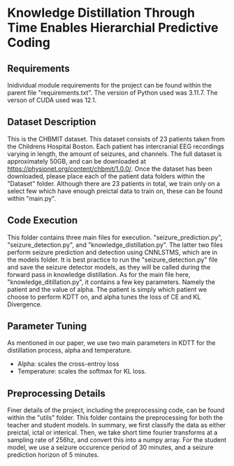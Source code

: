 # Knowledge Distillation Through Time Enables Hierarchial Predictive Coding #

## Requirements ## 

Inidividual module requirements for the project can be found within the parent file "requirements.txt". The version of Python used was 3.11.7. The verson of CUDA used was 12.1.

## Dataset Description ##

This is the CHBMIT dataset. This dataset consists of 23 patients taken from the Childrens Hospital Boston. Each patient has intercranial EEG recordings varying in length, the amount of seizures, and channels. The full dataset is approximately 50GB, and can be downloaded at https://physionet.org/content/chbmit/1.0.0/. Once the dataset has been downloaded, please place each of the patient data folders within the "Dataset" folder. Although there are 23 patients in total, we train only on a select few which have enough preictal data to train on, these can be found within "main.py". 

## Code Execution ##

This folder contains three main files for execution. "seizure_prediction.py", "seizure_detection.py", and "knowledge_distillation.py". The latter two files perform seizure prediction and detection using CNNLSTMS, which are in the models folder. It is best practice to run the "seizure_detection.py" file and save the seizure detector models, as they will be called during the forward pass in knowledge distillation. As for the main file here, "knowledge_ditillation.py", it contains a few key parameters. Namely the patient and the value of alpha. The patient is simply which patient we choose to perform KDTT on, and alpha tunes the loss of CE and KL Divergence. 


## Parameter Tuning ## 

As mentioned in our paper, we use two main parameters in KDTT for the distillation process, alpha and temperature. 
* Alpha: scales the cross-entroy loss
* Temperature: scales the softmax for KL loss. 

## Preprocessing Details ##

Finer details of the project, including the preprocessing code, can be found within the "utils" folder. This folder contains the preprocessing for both the teacher and student models. In summary, we first classify the data as either preictal, ictal or interical. Then, we take short time fourier transforms at a sampling rate of 256hz, and convert this into a numpy array. For the student model, we use a seizure occurence period of 30 minutes, and a seizure prediction horizon of 5 minutes. 